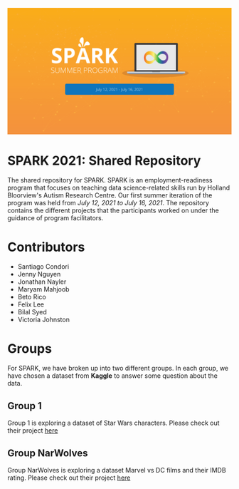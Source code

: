 
![spark banner](images/spark_banner-01.png)

# SPARK 2021: Shared Repository
The shared repository for SPARK. SPARK is an employment-readiness program that focuses on teaching data science-related skills run by Holland Bloorview's Autism Research Centre. 
Our first summer iteration of the program was held from *July 12, 2021 to July 16, 2021*. The repository contains the different projects that the participants worked on under the guidance of program facilitators. 

# Contributors
- Santiago Condori
- Jenny Nguyen
- Jonathan Nayler
- Maryam Mahjoob
- Beto Rico
- Felix Lee
- Bilal Syed
- Victoria Johnston

# Groups
For SPARK, we have broken up into two different groups. In each group, we have chosen a dataset from **Kaggle** to answer some question about the data. 

## Group 1
Group 1 is exploring a dataset of Star Wars characters. Please check out their project [here](/group_01)

## Group NarWolves
Group NarWolves is exploring a dataset Marvel vs DC films and their IMDB rating. Please check out their project [here](/group_02)
